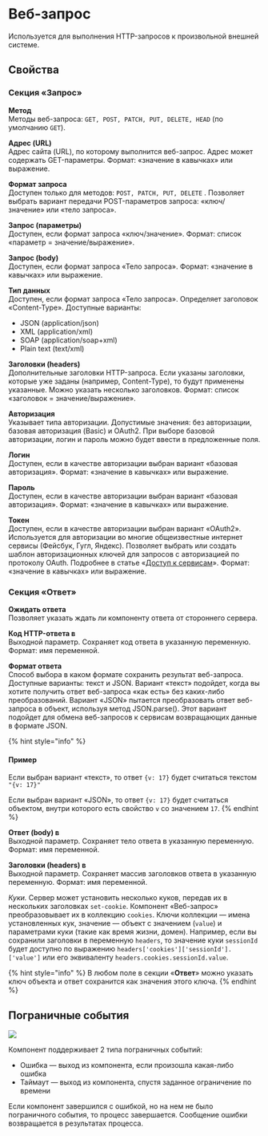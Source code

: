 # Веб-запрос

Используется для выполнения HTTP-запросов к произвольной внешней системе.

## Свойства

### Секция «Запрос»

**Метод**  \
Методы веб-запроса: `GET, POST, PATCH, PUT, DELETE, HEAD` (по умолчанию `GET`).

**Адрес (URL)**  \
Адрес сайта (URL), по которому выполнится веб-запрос. Адрес может содержать GET-параметры. Формат: «значение в кавычках» или выражение.

**Формат запроса**  \
Доступен только для методов: `POST, PATCH, PUT, DELETE` . Позволяет выбрать вариант передачи POST-параметров запроса: «ключ/значение» или «тело запроса».

**Запрос (параметры)**  \
Доступен, если формат запроса «ключ/значение». Формат: список «параметр = значение/выражение».

**Запрос (body)**  \
Доступен, если формат запроса «Тело запроса». Формат: «значение в кавычках» или выражение.

**Тип данных**  \
Доступен, если формат запроса «Тело запроса». Определяет заголовок «Content-Type». Доступные варианты:

* JSON (application/json)
* XML (application/xml)
* SOAP (application/soap+xml)
* Plain text (text/xml)

**Заголовки (headers)**  \
Дополнительные заголовки HTTP-запроса. Если указаны заголовки, которые уже заданы (например, Content-Type), то будут применены указанные. Можно указать несколько заголовков. Формат: список «заголовок = значение/выражение».

**Авторизация**  \
Указывает типа авторизации. Допустимые значения: без авторизации, базовая авторизация (Basic) и OAuth2. При выборе базовой авторизации, логин и пароль можно будет ввести в предложенные поля.

**Логин**  \
Доступен, если в качестве авторизации выбран вариант «базовая авторизация». Формат: «значение в кавычках» или выражение.

**Пароль**  \
Доступен, если в качестве авторизации выбран вариант «базовая авторизация». Формат: «значение в кавычках» или выражение.

**Токен**  \
Доступен, если в качестве авторизации выбран вариант «OAuth2». Используется для авторизации во многие общеизвестные интернет сервисы (Фейсбук, Гугл, Яндекс). Позволяет выбрать или создать шаблон авторизационных ключей для запросов с авторизацией по протоколу OAuth. Подробнее в статье «[Доступ к сервисам](../../ecm/catalogs/oauthsevices.md)». Формат: «значение в кавычках» или выражение.

### Секция «Ответ»

**Ожидать ответа** \
Позволяет указать ждать ли компоненту ответа от стороннего сервера.

**Код HTTP-ответа в**  \
Выходной параметр. Сохраняет код ответа в указанную переменную. Формат: имя переменной.

**Формат ответа**\
Способ выбора в каком формате сохранить результат веб-запроса. Доступные варианты: текст и JSON. Вариант «текст» подойдет, когда вы хотите получить ответ веб-запроса «как есть» без каких-либо преобразований. Вариант «JSON» пытается преобразовать ответ веб-запроса в объект, используя метод JSON.parse(). Этот вариант подойдет для обмена веб-запросов к сервисам возвращающих данные в формате JSON.

{% hint style="info" %}
#### Пример

Если выбран вариант «текст», то ответ `{v: 17}` будет считаться текстом `"{v: 17}"`

Если выбран вариант «JSON», то ответ `{v: 17}` будет считаться объектом, внутри которого есть свойство `v` со значением `17`.
{% endhint %}

**Ответ (body) в**  \
Выходной параметр. Сохраняет тело ответа в указанную переменную. Формат: имя переменной.

**Заголовки (headers) в**  \
Выходной параметр. Сохраняет массив заголовков ответа в указанную переменную. Формат: имя переменной.

_Куки._ Сервер может установить несколько куков, передав их в нескольких заголовках `set-cookie`. Компонент «Веб-запрос» преобразовывает их в коллекцию `cookies`. Ключи коллекции — имена установленных кук, значение — объект с значением (`value`) и параметрами куки (такие как время жизни, домен). Например, если вы сохранили заголовки в переменную `headers`, то значение куки `sessionId` будет доступно по выражению `headers['cookies']['sessionId'].['value']` или его эквиваленту `headers.cookies.sessionId.value`.

{% hint style="info" %}
В любом поле в секции «**Ответ**» можно указать ключ объекта и ответ сохранится как значения этого ключа.
{% endhint %}

## Пограничные события

![](../../.gitbook/assets/boundary\_any.png)

Компонент поддерживает 2 типа пограничных событий:

* Ошибка — выход из компонента, если произошла какая-либо ошибка
* Таймаут — выход из компонента, спустя заданное ограничение по времени

Если компонент завершился с ошибкой, но на нем не было пограничного события, то процесс завершается. Сообщение ошибки возвращается в результатах процесса.
